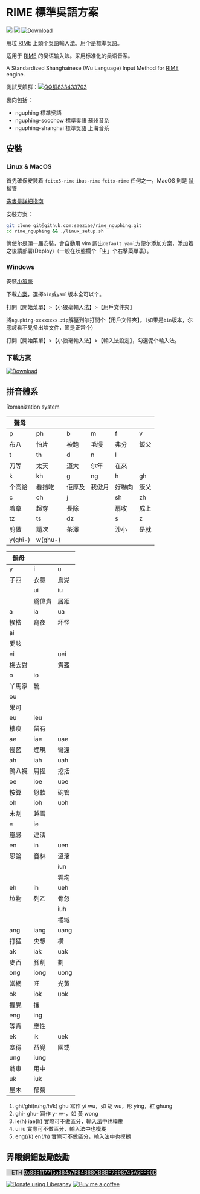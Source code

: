 # RIME 標準吳語方案

![](https://img.shields.io/github/license/saeziae/rime_nguphing?style=flat-square)
![](https://img.shields.io/github/v/release/saeziae/rime_nguphing?style=flat-square)
[![Download](https://img.shields.io/github/downloads/saeziae/rime_nguphing/total?style=flat-square)](https://github.com/saeziae/rime_nguphing/releases/latest)

用垃 [RIME](https://rime.im/) 上頭个吳語輸入法。用个是標準吳語。

适用于 [RIME](https://rime.im/) 的吴语输入法。采用标准化的吴语音系。

A Standardized Shanghainese (Wu Language) Input Method for [RIME](https://rime.im/) engine.

測試反饋群：[![QQ群833433703](https://img.shields.io/static/v1?color=blue&label=QQ群&logo=Tencent+QQ&message=833433703&style=flat-square)](https://jq.qq.com/?_wv=1027&k=TP5MKGCC)

裏向包括：

- nguphing 標準吳語
- nguphing-soochow 標準吳語 蘇州音系
- nguphing-shanghai 標準吳語 上海音系

## 安裝

### Linux & MacOS

首先確保安裝着 `fcitx5-rime` `ibus-rime` `fcitx-rime` 任何之一，MacOS 則是 [鼠鬚管](https://github.com/rime/squirrel/releases/latest)

[迭隻是詳細指南](https://github.com/rime/home/wiki/CustomizationGuide)

安裝方案：

```sh
git clone git@github.com:saeziae/rime_nguphing.git
cd rime_nguphing && ./linux_setup.sh
```

倘使尔是頭一届安裝，會自動用 vim 調出`default.yaml`方便尔添加方案，添加着之後請部署(Deploy)（一般在狀態欄个「ㄓ」个右擊菜單裏）。

### Windows

安裝[小狼毫](https://github.com/rime/weasel/releases/latest)

下載[方案](https://github.com/saeziae/rime_nguphing/releases/latest)，選擇`bin`或`yaml`版本全可以个。

打開【開始菜單】>【小狼毫輸入法】>【用戶文件夾】

將`nguphing-xxxxxxxx.zip`解壓到尔打開个【用戶文件夾】。（如果是`bin`版本，尔應該看不見多出啥文件，箇是正常个）

打開【開始菜單】>【小狼毫輸入法】>【輸入法設定】，勾選伲个輸入法。

### 下載方案

[![Download](https://img.shields.io/github/downloads/saeziae/rime_nguphing/total?style=flat-square)](https://github.com/saeziae/rime_nguphing/releases/latest)

## 拼音體系

Romanization system

| 聲母    |         |        |        |        |      |
| ------- | ------- | ------ | ------ | ------ | ---- |
| p       | ph      | b      | m      | f      | v    |
| 布八    | 怕片    | 被跑   | 毛慢   | 弗分   | 飯父 |
| t       | th      | d      | n      | l      |      |
| 刀等    | 太天    | 道大   | 尔年   | 在來   |      |
| k       | kh      | g      | ng     | h      | gh   |
| 个高給  | 看揩吃  | 佢厚及 | 我傲月 | 好嚇向 | 飯父 |
| c       | ch      | j      |        | sh     | zh   |
| 着章    | 超穿    | 長除   |        | 扇收   | 成上 |
| tz      | ts      | dz     |        | s      | z    |
| 剪做    | 請次    | 茶澤   |        | 沙小   | 是就 |
| y(ghi-) | w(ghu-) |        |        |        |      |

| 韻母   |        |      |
| ------ | ------ | ---- |
| y      | i      | u    |
| 子四   | 衣意   | 烏湖 |
|        | ui     | iu   |
|        | 爲偉貴 | 居距 |
| a      | ia     | ua   |
| 挨揩   | 寫夜   | 坏怪 |
| ai     |        |      |
| 愛該   |        |      |
| ei     |        | uei  |
| 梅去對 |        | 貴盔 |
| o      | io     |      |
| 丫馬家 | 靴     |      |
| ou     |        |      |
| 果可   |        |      |
| eu     | ieu    |      |
| 樓瘦   | 留有   |      |
| ae     | iae    | uae  |
| 慢藍   | 煙現   | 彎還 |
| ah     | iah    | uah  |
| 鴨八襪 | 屑捏   | 挖括 |
| oe     | ioe    | uoe  |
| 按算   | 怨軟   | 碗管 |
| oh     | ioh    | uoh  |
| 末割   | 越雪   |      |
| e      | ie     |      |
| 嵐感   | 連演   |      |
| en     | in     | uen  |
| 恩論   | 音林   | 溫滾 |
|        |        | iun  |
|        |        | 雲均 |
| eh     | ih     | ueh  |
| 垃物   | 列乙   | 骨忽 |
|        |        | iuh  |
|        |        | 橘域 |
| ang    | iang   | uang |
| 打猛   | 央想   | 橫   |
| ak     | iak    | uak  |
| 麥百   | 腳削   | 劃   |
| ong    | iong   | uong |
| 當網   | 旺     | 光黃 |
| ok     | iok    | uok  |
| 握覺   | 攫     |      |
| eng    | ing    |      |
| 等肯   | 應性   |      |
| ek     | ik     | uek  |
| 塞得   | 益覓   | 國或 |
| ung    | iung   |      |
| 翁東   | 用中   |      |
| uk     | iuk    |      |
| 屋木   | 郁菊   |      |

1. ghi/ghi(n/ng/h/k) ghu 寫作 yi wu，如 胡 wu，形 ying，紅 ghung
1. ghi- ghu- 寫作 y- w-，如 黃 wong
1. ie(h) iae(h) 實際可不做區分，輸入法中也模糊
1. ui iu 實際可不做區分，輸入法中也模糊
1. eng(/k) en(/h) 實際可不做區分，輸入法中也模糊

## 畀眼銅鈿鼓勵鼓勵

<span background style="background-color:lightgrey;color: black;">
<img style="height:1em;vertical-align:baseline;" src="https://simpleicons.org/icons/ethereum.svg"/>ETH </span>
<span style="background-color:black;color:white">0x888117715a884a7F84B88CBBBF7998745A5FF96D</span>

<a href="https://liberapay.com/estela/donate"><img alt="Donate using Liberapay" src="https://liberapay.com/assets/widgets/donate.svg"></a>
[![Buy me a coffee](https://img.shields.io/static/v1?label=Ko-fi&message=Buy+me+a+coffee&color=FF5E5B&logo=Ko-fi&style=flat-square)](https://ko-fi.com/saeziae)
